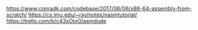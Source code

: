 https://www.conradk.com/codebase/2017/06/06/x86-64-assembly-from-scratch/
https://cs.lmu.edu/~ray/notes/nasmtutorial/
https://trello.com/b/c43xOloO/asmdude
